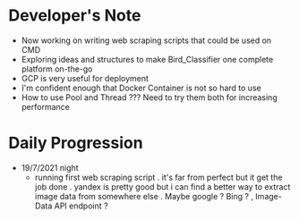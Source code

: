 # Developer's Note
- Now working on writing web scraping scripts that could be used on CMD
- Exploring ideas and structures to make Bird_Classifier one complete platform on-the-go
- GCP is very useful for deployment
- I'm confident enough that Docker Container is not so hard to use
- How to use Pool and Thread ??? Need to try them both for increasing performance

# Daily Progression
- 19/7/2021 night
    - running first web scraping script . it's far from perfect but it get the job done . yandex is pretty good but i can find a better way to extract image data from somewhere else . Maybe google ? Bing ? , Image-Data API endpoint ?
